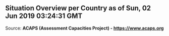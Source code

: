 ## Situation Overview per Country as of Sun, 02 Jun 2019 03:24:31 GMT

Source: **ACAPS (Assessment Capacities Project) - https://www.acaps.org**